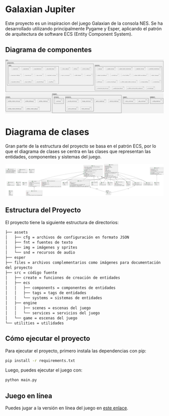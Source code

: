 # Galaxian Jupiter

Este proyecto es un inspiracion del juego Galaxian de la consola NES. Se ha desarrollado utilizando principalmente Pygame y Esper, aplicando el patrón de arquitectura de software ECS (Entity Component System).

## Diagrama de componentes
![Diagrama de componentes](./files/component_diagram_1.png)
![Diagrama de componentes](./files/component_diagram_2.png)


# Diagrama de clases

Gran parte de la estructura del proyecto se basa en el patrón ECS, por lo que el diagrama de clases se centra en las clases que representan las entidades, componentes y sistemas del juego.

![Diagrama de componentes](./files/class_diagram.png)

## Estructura del Proyecto

El proyecto tiene la siguiente estructura de directorios:

```
├── assets
│   ├── cfg = archivos de configuración en formato JSON
│   ├── fnt = fuentes de texto
│   ├── img = imágenes y sprites
│   └── snd = recursos de audio
├── esper
├── files = archivos complementarios como imágenes para documentación del proyecto
├── src = código fuente
│   ├── create = funciones de creación de entidades
│   ├── ecs
│   │   ├── components = componentes de entidades
│   │   ├── tags = tags de entidades
│   │   └── systems = sistemas de entidades
│   ├── engine
│   │   ├── scenes = escenas del juego
│   │   └── services = servicios del juego
│   └── game = escenas del juego
└── utilities = utilidades
```

## Cómo ejecutar el proyecto

Para ejecutar el proyecto, primero instala las dependencias con pip:

```bash
pip install -r requirements.txt
```

Luego, puedes ejecutar el juego con:

```bash
python main.py
```

## Juego en línea

Puedes jugar a la versión en línea del juego en [este enlace](https://rockwin.itch.io/galaxian-jupiter).
